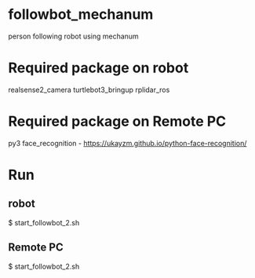 # followbot_mechanum
person following robot using mechanum

# Required package on robot
realsense2_camera
turtlebot3_bringup
rplidar_ros

# Required package on Remote PC
py3 face_recognition - https://ukayzm.github.io/python-face-recognition/

# Run
## robot
$ start_followbot_2.sh
## Remote PC
$ start_followbot_2.sh

